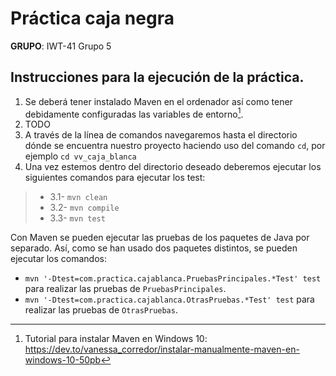 # Práctica caja negra 
**GRUPO**: IWT-41 Grupo 5

## Instrucciones para la ejecución de la práctica.

1. Se deberá tener instalado Maven en el ordenador así como tener debidamente configuradas las variables de entorno[^1].
2. TODO
3. A través de la línea de comandos navegaremos hasta el directorio dónde se encuentra nuestro proyecto haciendo uso del comando `cd`, por ejemplo `cd vv_caja_blanca`
4. Una vez estemos dentro del directorio deseado deberemos ejecutar los siguientes comandos para ejecutar los test:
  >- 3.1- `mvn clean`
  >- 3.2- `mvn compile`
  >- 3.3- `mvn test`

Con Maven se pueden ejecutar las pruebas de los paquetes de Java por separado. Así, como se han usado dos paquetes distintos, se pueden ejecutar los comandos:
  - `mvn '-Dtest=com.practica.cajablanca.PruebasPrincipales.*Test' test` para realizar las pruebas de `PruebasPrincipales`.
  - `mvn '-Dtest=com.practica.cajablanca.OtrasPruebas.*Test' test` para realizar las pruebas de `OtrasPruebas`.

  
[^1]: Tutorial para instalar Maven en Windows 10: https://dev.to/vanessa_corredor/instalar-manualmente-maven-en-windows-10-50pb
